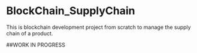 # BlockChain_SupplyChain

This is blockchain development project from scratch to manage the supply chain of a product.

##WORK IN PROGRESS
